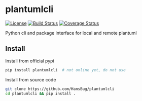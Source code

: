 # plantumlcli

[![License](https://img.shields.io/badge/License-Apache%202.0-blue.svg)](https://opensource.org/licenses/Apache-2.0)
[![Build Status](https://travis-ci.org/HansBug/plantumlcli.svg?branch=main)](https://travis-ci.org/HansBug/plantumlcli)
[![Coverage Status](https://coveralls.io/repos/github/HansBug/plantumlcli/badge.svg?branch=main)](https://coveralls.io/github/HansBug/plantumlcli?branch=main)

Python cli and package interface for local and remote plantuml

## Install

Install from official pypi

```bash
pip install plantumlcli  # not online yet, do not use
```

Install from source code

```bash
git clone https://github.com/HansBug/plantumlcli
cd plantumlcli && pip install .
```

